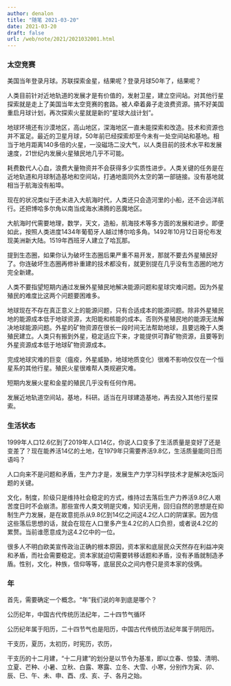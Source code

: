 ```yaml
---
author: denalon
title: "随笔 2021-03-20"
date: 2021-03-20
draft: false
url: /web/note/2021/2021032001.html
---
```


### 太空竞赛

美国当年登录月球。苏联探索金星，结果呢？登录月球50年了，结果呢？

人类目前针对近地轨道的发展才是有价值的，发射卫星，建立空间站。对其他行星探索就是走上了美国当年太空竞赛的套路。被人牵着鼻子走浪费资源。搞不好美国重启月球计划，再次探索火星就是新的“星球大战计划”。



地球环境还有沙漠地区，高山地区，深海地区一直未能探索和改造。技术和资源也并不富足。最近的卫星月球，50年前已经探索却至今未有一处空间站和基地。相当于地月距离140多倍的火星，一没磁场二没大气，以人类目前的技术水平和发展速度，21世纪内发展火星殖民地几乎不可能。



耗费数代人心血，浪费大量物资并不会获得多少实质性进步。人类关键的任务是在近地轨道和月球制造基地和空间站，打通地面同外太空的第一部链接。没有基地就相当于航海没有船埠。


现在的状况类似于还未进入大航海时代，人类还只会造河里的小船，还不会远洋航行。还把博哈多尔角以南当成海水沸腾的恶魔地区。

大航海时代需要地理，数学，天文，造船，航海技术等多方面的发展和进步。即便如此，按照人类进度1434年葡萄牙人越过博尔哈多角。1492年10月12日哥伦布发现美洲新大陆。1519年西班牙人建立了哈瓦那。



提到生态圈，如果你认为破坏生态圈后果严重不易开发，那就不要去外星殖民好了。你连破坏生态圈再修补重建的技术都没有，就更别提在几乎没有生态圈的地方完全新建。

人类不要指望短期内通过发展外星殖民地解决能源问题和星球灾难问题。因为外星殖民的难度比这两个问题要困难多。

地球现在不存在真正意义上的能源问题，只有合适成本的能源问题。除非外星殖民地的能源成本低于地球资源，太阳能和核能的成本。否则外星殖民地的能源无法解决地球能源问题。外星的矿物资源在很长一段时间无法帮助地球，且要远晚于人类殖民建立。人类只有搬到外星，稳定适应下来，才能提供可靠矿物资源，且要等到外星资源成本低于地球矿物资源成本。

完成地球灾难的巨变（瘟疫，外星威胁，地球地质变化）很难不影响仅仅在一个恒星系的其他行星。殖民火星很难帮人类规避灾难。

短期内发展火星和金星的殖民几乎没有任何作用。

发展近地轨道空间站，基地，科研。适当在月球建造基地，再去投入其他行星探索。



### 生活状态

1999年人口12.6亿到了2019年人口14亿，你说人口变多了生活质量是变好了还是变差了？现在能养活14亿的土地，在1979年只需要养活9.8亿，生活质量能同日而语吗？

人口向来不是问题和矛盾，生产力才是，发展生产力学习科学技术才是解决吃饭问题的关键。

文化，制度，阶级只是维持社会稳定的方式，维持过去落后生产力养活9.8亿人艰苦度日时不会崩溃。那些宣传人类文明是灾难，知识无用，回归自然的思想是在抑制生产力发展，是在故意扼杀从9.8亿到14亿之间这4.2亿人口的阴谋家。因为信这些落后思想的话，就会在现在人口里多产生4.2亿的人口负担，或者说4.2亿的累赘。当前谁愿意成为这4.2亿中的一位。


很多人不明白欧美宣传政治正确的根本原因，资本家和底层民众天然存在利益冲突和矛盾，而社会需要稳定。资本家就迫切需要转移话题和矛盾，没有矛盾就制造矛盾。性别，文化，种族，信仰等等，底层民众之间内卷只是资本家的伎俩。​


### 年

首先，需要确定一个概念。“年”我们说的年到底是哪个？

公历纪年，中国古代传统历法纪年，二十四节气循环

公历纪年属于阳历，二十四节气也是阳历，中国古代传统历法纪年属于阴阳历。


干支历，夏历，太初历，时宪历，农历，


干支历的十二月建，“十二月建”的划分是以节令为基准，即以立春、惊蛰、清明、立夏、芒种、小暑、立秋、白露、寒露、立冬、大雪、小寒，分别作为寅、卯、辰、巳、午、未、申、酉、戌、亥、子、各月之始。